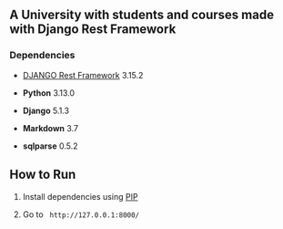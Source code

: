 ## A University with students and courses made with Django Rest Framework


### Dependencies
- [DJANGO Rest Framework](https://www.django-rest-framework.org/) 3.15.2

- **Python** 3.13.0

- **Django** 5.1.3

- **Markdown** 3.7

- **sqlparse** 0.5.2

## How to Run

1. Install dependencies using [PIP](https://pypi.org/project/pip/)

2. Go to  ` http://127.0.0.1:8000/`